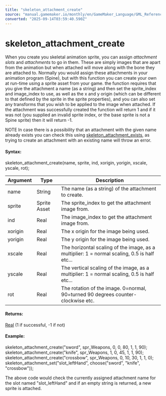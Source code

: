 ```yaml
---
title: "skeleton_attachment_create"
source: "manual.gamemaker.io/monthly/en/GameMaker_Language/GML_Reference/Asset_Management/Sprites/Skeletal_Animation/Attachments/skeleton_attachment_create.htm"
converted: "2025-09-14T03:59:40.590Z"
---
```


# skeleton\_attachment\_create

When you create you skeletal animation sprite, you can assign _attachment slots_ and _attachments_ to go in them. These are simply images that are apart from the animation but when attached will move along with the bone they are attached to. Normally you would assign these attachments in your animation program (Spine), but with this function you can create your own at run-time using a sprite asset from your game. the function requires that you give the attachment a name (as a string) and then set the sprite\_index and image\_index to use, as well as the x and y origin (which can be different to that defined by the sprite in the sprite properties), and you can also set any transforms that you wish to be applied to the image when attached. If the attachment was successfully created the function will return 1 and if it was not (you supplied an invalid sprite index, or the base sprite is not a Spine sprite) then it will return \-1.

NOTE In case there is a possibility that an attachment with the given name already exists you can check this using [skeleton\_attachment\_exists](skeleton_attachment_exists.md), as trying to create an attachment with an existing name will throw an error.

#### Syntax:

skeleton\_attachment\_create(name, sprite, ind, xorigin, yorigin, xscale, yscale, rot);

| Argument | Type | Description |
| --- | --- | --- |
| name | String | The name (as a string) of the attachment to create. |
| sprite | Sprite Asset | The sprite_index to get the attachment image from. |
| ind | Real | The image_index to get the attachment image from. |
| xorigin | Real | The x origin for the image being used. |
| yorigin | Real | The y origin for the image being used. |
| xscale | Real | The horizontal scaling of the image, as a multiplier: 1 = normal scaling, 0.5 is half etc... |
| yscale | Real | The vertical scaling of the image, as a multiplier: 1 = normal scaling, 0.5 is half etc... |
| rot | Real | The rotation of the image. 0=normal, 90=turned 90 degrees counter-clockwise etc. |

#### Returns:

[Real](../../../../../../../../../GameMaker_Language/GML_Overview/Data_Types.md) (1 if successful, -1 if not)

#### Example:

skeleton\_attachment\_create("sword", spr\_Weapons, 0, 0, 80, 1, 1, 90);
skeleton\_attachment\_create("knife", spr\_Weapons, 1, 0, 45, 1, 1, 90);
skeleton\_attachment\_create("crossbow", spr\_Weapons, 0, 10, 30, 1, 1, 0);
skeleton\_attachment\_set("slot\_leftHand", choose("sword", "knife", "crossbow"));

The above code would check the currently assigned attachment name for the slot named "slot\_leftHand" and if an empty string is returned, a new sprite is attached.